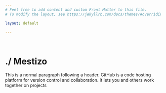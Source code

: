 ```yaml
---
# Feel free to add content and custom Front Matter to this file.
# To modify the layout, see https://jekyllrb.com/docs/themes/#overriding-theme-defaults

layout: default

---
```



&nbsp;&nbsp;
# **./ Mestizo** 

This is a normal paragraph following a header. GitHub is a code hosting platform for version control and collaboration. It lets you and others work together on projects 
